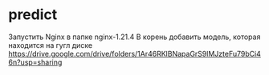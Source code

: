 # predict

Запустить Nginx в папке nginx-1.21.4
В корень добавить модель, которая находится на гугл диске
https://drive.google.com/drive/folders/1Ar46RKlBNapaGrS9lMJzteFu79bCi46n?usp=sharing